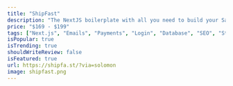 ```yaml
---
title: "ShipFast"
description: "The NextJS boilerplate with all you need to build your SaaS, AI tool, or any other web app and make your first $ online fast."
price: "$169 - $199"
tags: ["Next.js", "Emails", "Payments", "Login", "Database", "SEO", "Style"]
isPopular: true
isTrending: true
shouldWriteReview: false
isFeatured: true
url: https://shipfa.st/?via=solomon
image: shipfast.png
---
```

